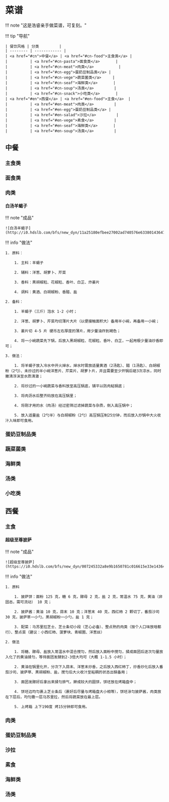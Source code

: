 # 菜谱

!!! note "这是浩睿亲手做菜谱，可复刻。"

!!! tip "导航"

    | 餐饮风格 | 分类         |
    | -------- | ------------ |
    | <a href="#cn">中餐</a> | <a href="#cn-food">主食类</a> |
    |          | <a href="#cn-pasta">面食类</a>       |
    |          | <a href="#cn-meat">肉类</a>           |
    |          | <a href="#cn-egg">蛋奶豆制品类</a> |
    |          | <a href="#cn-vege">蔬菜菌类</a>     |
    |          | <a href="#cn-seaf">海鲜类</a>       |
    |          | <a href="#cn-soup">汤类</a>         |
    |          | <a href="#cn-snack">小吃类</a>       |
    | <a href="#en">西餐</a> | <a href="#en-food">主食</a>  |
    |          | <a href="#en-meat">肉类</a>         |
    |          | <a href="#en-egg">蛋奶豆制品类</a> |
    |          | <a href="#en-salad">沙拉</a>         |
    |          | <a href="#en-vege">素食</a>         |
    |          | <a href="#en-seaf">海鲜类</a>       |
    |          | <a href="#en-soup">汤类</a>         |

<div id="cn"></div>

## 中餐

<div id="cn-food"></div>

### 主食类

<div id="cn-pasta"></div>

### 面食类

<div id="cn-meat"></div>

### 肉类

#### 白汤羊蝎子

!!! note "成品"

    ![白汤羊蝎子](http://i0.hdslb.com/bfs/new_dyn/11a25180efbee27002ad740576e633801436476753.jpg)
    

!!! info "做法"

    1. 原料：
       
        1. 主料：羊蝎子
       
        2. 辅料：洋葱、胡萝卜、芹菜
       
        3. 香料：黑胡椒粒、花椒粒、香叶、白芷、炸姜片
       
        4. 调料：黄酒、白胡椒粉、香醋、盐
   
    2. 备料：
       
        1. 羊蝎子（三斤）泡水 1-2 小时；
       
        2. 洋葱、胡萝卜、芹菜均切薄片大片（以便接触面积大）备用半小碗，再备用一小碗；
       
        3. 姜片切 4-5 片 硬币左右厚度的薄片，用少量油炸到褐色；
       
        4. 将一小碗蔬菜先下锅，后放入黑胡椒粒、花椒粒、香叶、白芷，一起用极少量油炒香即可；

    3. 做法：

        1. 将羊蝎子放入冷水中开火焯水，焯水时需放适量黄酒（2汤匙）、醋（1汤匙）、白胡椒粉（2勺）、未炒过的半小碗洋葱片、芹菜片、胡萝卜片，并且需要至少开锅后砸3次凉水，同时撇清浮沫至水质清澈；

        2. 将炒过的一小碗蔬菜与香料放至高压锅底，铺平以防肉粘锅底；

        3. 将肉沥水后整齐码放在高压锅里；

        4. 将刚才用的水（肉汤）经过密筛过滤掉蔬菜与杂质，倒入高压锅中；
   
        5. 放入适量盐（2勺半）与白胡椒粉（2勺）高压锅压制25分钟，而后放入炒锅中大火收汁入味即可食用。

<div id="cn-egg"></div>

### 蛋奶豆制品类

<div id="cn-vege"></div>

### 蔬菜菌类

<div id="cn-seaf"></div>

### 海鲜类

<div id="cn-soup"></div>

### 汤类

<div id="cn-snack"></div>

### 小吃类

<div id="en"></div>

## 西餐

<div id="en-food"></div>

### 主食

#### 超级至尊披萨

!!! note "成品"

    ![超级至尊披萨](https://i0.hdslb.com/bfs/new_dyn/007245332a8e9b1650781c016615e33e1436476753.jpg)

!!! info "做法"

    1. 原料
   
        1. 披萨饼：面粉 125 克，糖 6 克，酵母 2 克，盐 2 克，常温水 75 克，黄油（非固态，需可流动） 10 克；
   
        2. 披萨酱：黄油 10 克，蒜末 10 克；洋葱末 40 克，西红柿 2 颗切丁，番茄沙司 30 克，披萨草一小勺，黑胡椒粉一小勺，盐 1 克；
   
        3. 配菜：马苏里拉芝士、芝士条切小段（芝心必备）、整点熟的肉类（按个人口味放啥都行）、整点菜（建议：小西红柿、菠萝块、青椒圈、洋葱丝）

    2. 做法

        1. 将糖、酵母、盐放入常温水中混合搅匀，然后放入面粉中搅匀，揉成面团后逐次匀量放入化了的黄油揉匀，等待面团发酵到2-3倍大均可（大概 1-1.5 小时）；

        2. 黄油在锅里化开，分次下入蒜末、洋葱末炒香，之后放入西红柿丁，炒香炒化后放入番茄沙司、披萨草、黑胡椒粉、盐，搅匀后大火收汁至粘稠的状态出锅备用；

        3. 面团发酵好后拿出来揉匀排气，擀成较大的圆饼，饼坯放在烤箱盘中；

        4. 饼坯边均匀裹上芝士条后（裹好后尽量与烤箱盘大小相等），饼坯涂匀披萨酱，肉类放在下层后，均匀撒一层马苏里拉，然后将蔬菜放在最上层。

        5. 上烤箱 上下190度 烤15分钟即可食用。

<div id="en-meat"></div>

### 肉类

<div id="en-egg"></div>

### 蛋奶豆制品类

<div id="en-salad"></div>

### 沙拉

<div id="en-vege"></div>

### 素食

<div id="en-seaf"></div>

### 海鲜类

<div id="en-soup"></div>

### 汤类